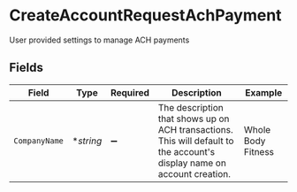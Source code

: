 # CreateAccountRequestAchPayment

User provided settings to manage ACH payments


## Fields

| Field                                                                                                                   | Type                                                                                                                    | Required                                                                                                                | Description                                                                                                             | Example                                                                                                                 |
| ----------------------------------------------------------------------------------------------------------------------- | ----------------------------------------------------------------------------------------------------------------------- | ----------------------------------------------------------------------------------------------------------------------- | ----------------------------------------------------------------------------------------------------------------------- | ----------------------------------------------------------------------------------------------------------------------- |
| `CompanyName`                                                                                                           | **string*                                                                                                               | :heavy_minus_sign:                                                                                                      | The description that shows up on ACH transactions. This will default to the account's display name on account creation. | Whole Body Fitness                                                                                                      |